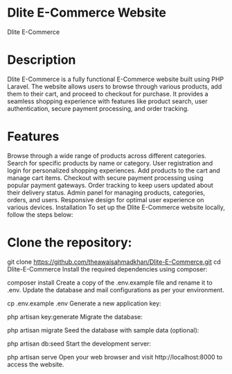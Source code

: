 # Dlite E-Commerce Website
Dlite E-Commerce

# Description
Dlite E-Commerce is a fully functional E-Commerce website built using PHP Laravel. The website allows users to browse through various products, add them to their cart, and proceed to checkout for purchase. It provides a seamless shopping experience with features like product search, user authentication, secure payment processing, and order tracking.

# Features
Browse through a wide range of products across different categories.
Search for specific products by name or category.
User registration and login for personalized shopping experiences.
Add products to the cart and manage cart items.
Checkout with secure payment processing using popular payment gateways.
Order tracking to keep users updated about their delivery status.
Admin panel for managing products, categories, orders, and users.
Responsive design for optimal user experience on various devices.
Installation
To set up the Dlite E-Commerce website locally, follow the steps below:

# Clone the repository:

git clone https://github.com/theawaisahmadkhan/Dlite-E-Commerce.git
cd Dlite-E-Commerce
Install the required dependencies using composer:

composer install
Create a copy of the .env.example file and rename it to .env. Update the database and mail configurations as per your environment.

cp .env.example .env
Generate a new application key:

php artisan key:generate
Migrate the database:

php artisan migrate
Seed the database with sample data (optional):

php artisan db:seed
Start the development server:

php artisan serve
Open your web browser and visit http://localhost:8000 to access the website.
